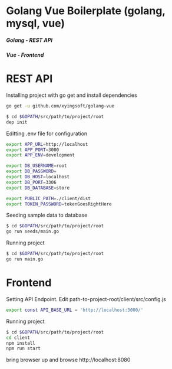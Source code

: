 # Golang Vue Boilerplate (golang, mysql, vue)
##### Golang - REST API
##### Vue - Frontend
  
# REST API
Installing project with go get and install dependencies
```sh
go get -u github.com/xyingsoft/golang-vue

$ cd $GOPATH/src/path/to/project/root
dep init
```

Editting .env file for configuration
```sh
export APP_URL=http://localhost
export APP_PORT=3000
export APP_ENV=development

export DB_USERNAME=root
export DB_PASSWORD=
export DB_HOST=localhost
export DB_PORT=3306
export DB_DATABASE=store

export PUBLIC_PATH=./client/dist
export TOKEN_PASSWORD=tokenGoesRightHere

```

Seeding sample data to database
```sh
$ cd $GOPATH/src/path/to/project/root
go run seeds/main.go
```

Running project
```sh
$ cd $GOPATH/src/path/to/project/root
go run main.go
```

# Frontend
Setting API Endpoint. Edit path-to-project-root/client/src/config.js
```sh
export const API_BASE_URL = 'http://localhost:3000/'
```

Running project
```sh
$ cd $GOPATH/src/path/to/project/root
cd client
npm install
npm run start
```
bring browser up and browse http://localhost:8080